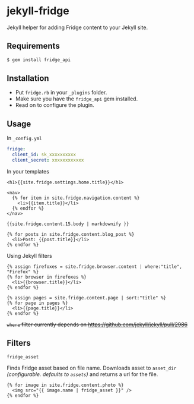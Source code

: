jekyll-fridge
=============

Jekyll helper for adding Fridge content to your Jekyll site.

Requirements
----

```bash
$ gem install fridge_api
```

Installation
----

* Put `fridge.rb` in your `_plugins` folder.
* Make sure you have the `fridge_api` gem installed.
* Read on to configure the plugin.

Usage
----

In `_config.yml`

```yaml
fridge:
  client_id: sk_xxxxxxxxxx
  client_secret: xxxxxxxxxxxx
```

In your templates

```liquid
<h1>{{site.fridge.settings.home.title}}</h1>

<nav>
  {% for item in site.fridge.navigation.content %}
    <li>{{item.title}}</li>
  {% endfor %}
</nav>

{{site.fridge.content.15.body | markdownify }}

{% for posts in site.fridge.content.blog_post %}
  <li>Post: {{post.title}}</li>
{% endfor %}
```

Using Jekyll filters

```liquid
{% assign firefoxes = site.fridge.browser.content | where:"title", "Firefox" %}
{% for browser in firefoxes %}
  <li>{{browser.title}}</li>
{% endfor %}

{% assign pages = site.fridge.content.page | sort:"title" %}
{% for page in pages %}
  <li>{{page.title}}</li>
{% endfor %}
```

~~`where` filter currently depends on https://github.com/jekyll/jekyll/pull/2986~~

Filters
------

`fridge_asset`

Finds Fridge asset based on file name. Downloads asset to `asset_dir` _(configurable. defaults to `assets`)_ and
returns a url for the file.

```liquid
{% for image in site.fridge.content.photo %}
  <img src="{{ image.name | fridge_asset }}" />
{% endfor %}
```
